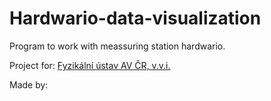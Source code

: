 # Hardwario-data-visualization

Program to work with meassuring station hardwario.

Project for: [Fyzikální ústav AV ČR, v.v.i.]([https://github.com](https://www.fzu.cz/domov)https://www.fzu.cz/domov) 

Made by: 
